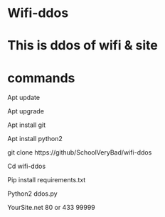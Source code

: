 
# Wifi-ddos
# This is ddos of wifi & site



# commands
Apt update

 
Apt upgrade


Apt install git


Apt install python2


git clone https://github/SchoolVeryBad/wifi-ddos


Cd wifi-ddos


Pip install requirements.txt


Python2 ddos.py


YourSite.net 80 or 433 99999

